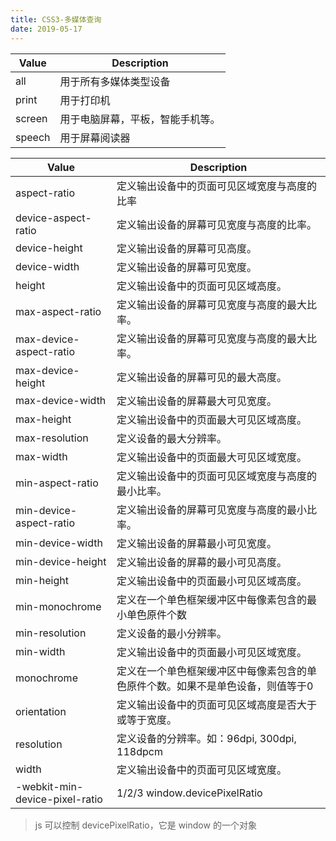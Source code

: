 ```yaml
---
title: CSS3-多媒体查询
date: 2019-05-17
---
```



|Value|Description|
|-|-|
|all|	用于所有多媒体类型设备|
|print|	用于打印机|
|screen|用于电脑屏幕，平板，智能手机等。|
|speech|	用于屏幕阅读器|

|Value|Description|
|-|-|
|aspect-ratio	|定义输出设备中的页面可见区域宽度与高度的比率|
|device-aspect-ratio|	定义输出设备的屏幕可见宽度与高度的比率。|
|device-height|	定义输出设备的屏幕可见高度。|
|device-width	|定义输出设备的屏幕可见宽度。|
|height|	定义输出设备中的页面可见区域高度。|
|max-aspect-ratio	|定义输出设备的屏幕可见宽度与高度的最大比率。|
|max-device-aspect-ratio|	定义输出设备的屏幕可见宽度与高度的最大比率。|
|max-device-height|	定义输出设备的屏幕可见的最大高度。|
|max-device-width	|定义输出设备的屏幕最大可见宽度。|
|max-height	|定义输出设备中的页面最大可见区域高度。|
|max-resolution	|定义设备的最大分辨率。|
|max-width|	定义输出设备中的页面最大可见区域宽度。|
|min-aspect-ratio	|定义输出设备中的页面可见区域宽度与高度的最小比率。|
|min-device-aspect-ratio|	定义输出设备的屏幕可见宽度与高度的最小比率。|
|min-device-width	|定义输出设备的屏幕最小可见宽度。|
|min-device-height	|定义输出设备的屏幕的最小可见高度。|
|min-height	|定义输出设备中的页面最小可见区域高度。|
|min-monochrome	|定义在一个单色框架缓冲区中每像素包含的最小单色原件个数|
|min-resolution|	定义设备的最小分辨率。|
|min-width	|定义输出设备中的页面最小可见区域宽度。|
|monochrome	|定义在一个单色框架缓冲区中每像素包含的单色原件个数。如果不是单色设备，则值等于0|
|orientation|	定义输出设备中的页面可见区域高度是否大于或等于宽度。|
|resolution|	定义设备的分辨率。如：96dpi, 300dpi, 118dpcm|
|width|	定义输出设备中的页面可见区域宽度。|
|-webkit-min-device-pixel-ratio|1/2/3  window.devicePixelRatio|

> js 可以控制 devicePixelRatio，它是 window 的一个对象

